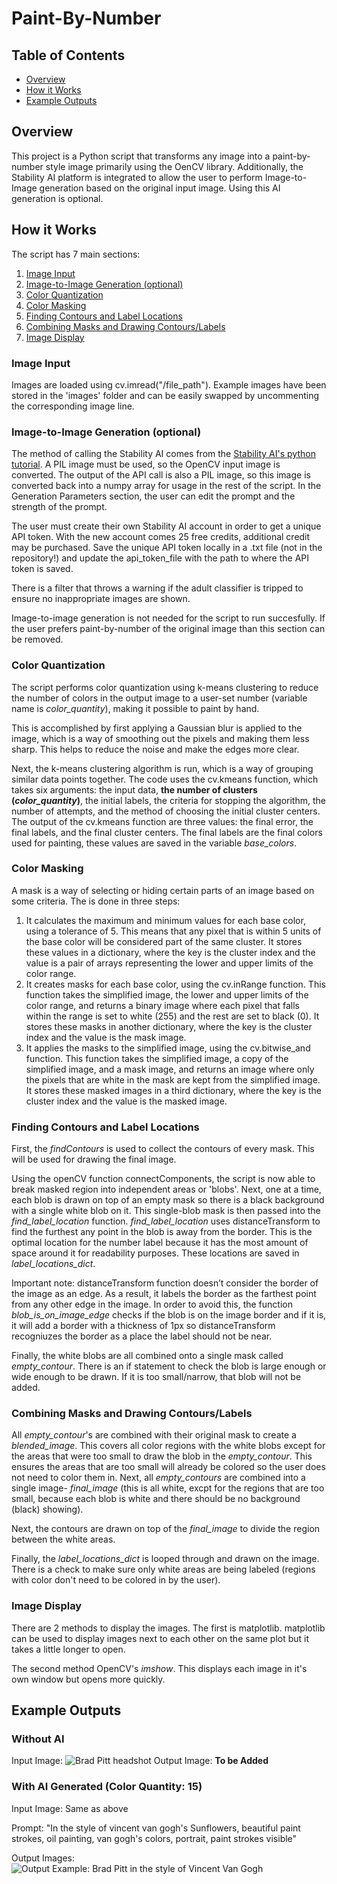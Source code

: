 # Paint-By-Number

## Table of Contents
- [Overview](#overview)
- [How it Works](#how-it-works)
- [Example Outputs](#example-outputs)

## Overview
This project is a Python script that transforms any image into a paint-by-number style image primarily using the OenCV library. Additionally, the Stability AI platform is integrated to allow the user to perform Image-to-Image generation based on the original input image. Using this AI generation is optional. 

## How it Works
The script has 7 main sections:
1. [Image Input](image-input)
2. [Image-to-Image Generation (optional)]()
3. [Color Quantization](#color-quantization)
4. [Color Masking](#color-masking)
5. [Finding Contours and Label Locations](#finding-contours-and-label-locations)
6. [Combining Masks and Drawing Contours/Labels](#combining-masks-and-drawing-contourslabels)
7. [Image Display](#image-display)

### Image Input
Images are loaded using cv.imread("/file_path"). Example images have been stored in the 'images' folder and can be easily swapped by uncommenting the corresponding image line.

### Image-to-Image Generation (optional)
The method of calling the Stability AI comes from the [Stability AI's python tutorial](https://platform.stability.ai/docs/features/image-to-image#Python). A PIL image must be used, so the OpenCV input image is converted. The output of the API call is also a PIL image, so this image is converted back into a numpy array for usage in the rest of the script. In the Generation Parameters section, the user can edit the prompt and the strength of the prompt.

The user must create their own Stability AI account in order to get a unique API token. With the new account comes 25 free credits, additional credit may be purchased. Save the unique API token locally in a .txt file (not in the repository!) and update the api_token_file with the path to where the API token is saved.

There is a filter that throws a warning if the adult classifier is tripped to ensure no inappropriate images are shown.

Image-to-image generation is not needed for the script to run succesfully. If the user prefers paint-by-number of the original image than this section can be removed.

### Color Quantization
The script performs color quantization using k-means clustering to reduce the number of colors in the output image to a user-set number (variable name is *color_quantity*), making it possible to paint by hand.

This is accomplished by first applying a Gaussian blur is applied to the image, which is a way of smoothing out the pixels and making them less sharp. This helps to reduce the noise and make the edges more clear.

Next, the k-means clustering algorithm is run, which is a way of grouping similar data points together. The code uses the cv.kmeans function, which takes six arguments: the input data, **the number of clusters (*color_quantity*)**, the initial labels, the criteria for stopping the algorithm, the number of attempts, and the method of choosing the initial cluster centers. The output of the cv.kmeans function are three values: the final error, the final labels, and the final cluster centers. The final labels are the final colors used for painting, these values are saved in the variable *base_colors*.

### Color Masking
 A mask is a way of selecting or hiding certain parts of an image based on some criteria. The is done in three steps:

1. It calculates the maximum and minimum values for each base color, using a tolerance of 5. This means that any pixel that is within 5 units of the base color will be considered part of the same cluster. It stores these values in a dictionary, where the key is the cluster index and the value is a pair of arrays representing the lower and upper limits of the color range.
2. It creates masks for each base color, using the cv.inRange function. This function takes the simplified image, the lower and upper limits of the color range, and returns a binary image where each pixel that falls within the range is set to white (255) and the rest are set to black (0). It stores these masks in another dictionary, where the key is the cluster index and the value is the mask image.
3. It applies the masks to the simplified image, using the cv.bitwise_and function. This function takes the simplified image, a copy of the simplified image, and a mask image, and returns an image where only the pixels that are white in the mask are kept from the simplified image. It stores these masked images in a third dictionary, where the key is the cluster index and the value is the masked image.

### Finding Contours and Label Locations
First, the *findContours* is used to collect the contours of every mask. This will be used for drawing the final image.

Using the openCV function connectComponents, the script is now able to break masked region into independent areas or 'blobs'. Next, one at a time, each blob is drawn on top of an empty mask so there is a black background with a single white blob on it. This single-blob mask is then passed into the *find_label_location* function. *find_label_location* uses distanceTransform to find the furthest any point in the blob is away from the border. This is the optimal location for the number label because it has the most amount of space around it for readability purposes. These locations are saved in *label_locations_dict*.

Important note: distanceTransform function doesn’t consider the border of the image as an edge. As a result, it labels the border as the farthest point from any other edge in the image. In order to avoid this, the function *blob_is_on_image_edge* checks if the blob is on the image border and if it is, it will add a border with a thickness of 1px so distanceTransform recogniuzes the border as a place the label should not be near.

Finally, the white blobs are all combined onto a single mask called *empty_contour*. There is an if statement to check the blob is large enough or wide enough to be drawn. If it is too small/narrow, that blob will not be added. 

### Combining Masks and Drawing Contours/Labels
All *empty_contour*'s are combined with their original mask to create a *blended_image*. This covers all color regions with the white blobs except for the areas that were too small to draw the blob in the *empty_contour*. This ensures the areas that are too small will already be colored so the user does not need to color them in. Next, all *empty_contours* are combined into a single image- *final_image* (this is all white, excpt for the regions that are too small, because each blob is white and there should be no background (black) showing). 

Next, the contours are drawn on top of the *final_image* to divide the region between the white areas. 

Finally, the *label_locations_dict* is looped through and drawn on the image. There is a check to make sure only white areas are being labeled (regions with color don't need to be colored in by the user).

### Image Display
There are 2 methods to display the images. The first is matplotlib. matplotlib can be used to display images next to each other on the same plot but it takes a little longer to open.

The second method OpenCV's *imshow*. This displays each image in it's own window but opens more quickly.

## Example Outputs

### Without AI
Input Image: ![Brad Pitt headshot](./images/brad_pitt.jpg)
Output Image: **To be Added**


### With AI Generated (Color Quantity: 15)
Input Image: Same as above

Prompt: "In the style of vincent van gogh's Sunflowers, beautiful paint strokes, oil painting, van gogh's colors, portrait, paint strokes visible"

Output Images:
![Output Example: Brad Pitt in the style of Vincent Van Gogh](./process_pictures/ExampleOutput_BradPittVincentVanGogh.png)